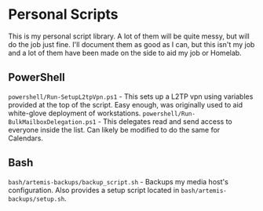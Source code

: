 # Personal Scripts
This is my personal script library. A lot of them will be quite messy, but will do the job just fine.
I'll document them as good as I can, but this isn't my job and a lot of them have been made on the side to aid my job or Homelab.

## PowerShell
`powershell/Run-SetupL2tpVpn.ps1` - This sets up a L2TP vpn using variables provided at the top of the script. Easy enough, was originally used to aid white-glove deployment of workstations.
`powershell/Run-BulkMailboxDelegation.ps1` - This delegates read and send access to everyone inside the list. Can likely be modified to do the same for Calendars.
## Bash
`bash/artemis-backups/backup_script.sh` - Backups my media host's configuration. Also provides a setup script located in `bash/artemis-backups/setup.sh`.
